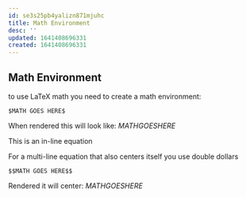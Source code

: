 ```yaml
---
id: se3s25pb4yalizn871mjuhc
title: Math Environment
desc: ''
updated: 1641408696331
created: 1641408696331
---
```



## Math Environment

to use LaTeX math you need to create a math environment:

```
$MATH GOES HERE$
```

When rendered this will look like: $MATH GOES HERE$

This is an in-line equation

For a multi-line equation that also centers itself you use double dollars

```
$$MATH GOES HERE$$
```

Rendered it will center: $MATH GOES HERE$
